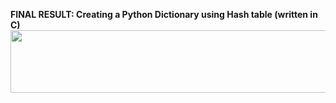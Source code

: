 <b><b><b>FINAL RESULT: Creating a Python Dictionary using Hash table (written in </b>C</b>)<b><b><b>
  <img src="http://g.recordit.co/owVnoU19q7.gif" width="1000" height="100" class="center"/>
